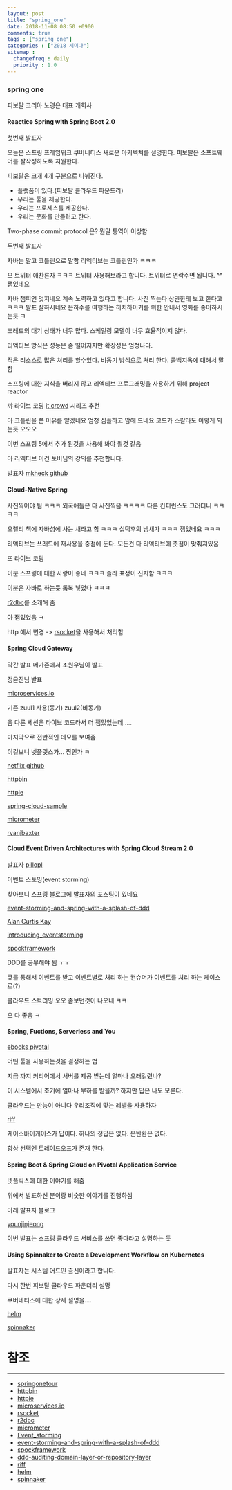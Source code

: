 ```yaml
---
layout: post
title: "spring_one"
date: 2018-11-08 08:50 +0900
comments: true
tags : ["spring_one"]
categories : ["2018 세미나"]
sitemap :
  changefreq : daily
  priority : 1.0
---
```


### spring one

피보탈 코리아 노경은 대표 개회사

#### Reactice Spring with Spring Boot 2.0

첫번째 발표자 

오늘은 스프링 프레임워크 쿠버네티스 새로운 아키텍쳐를 설명한다.
피보탈은 소프트웨어를 잘작성하도록 지원한다.

피보탈은 크개 4개 구분으로 나눠진다.

* 플랫폼이 있다.(피보탈 클라우드 파운드리)
* 우리는 툴을 제공한다.
* 우리는 프로세스를 제공한다.
* 우리는 문화를 만들려고 한다.

Two-phase commit protocol 은? 뭔말 통역이 이상함

두번째 발표자 

자바는 말고 코틀린으로 말함 리엑티브는 코틀린인가 ㅋㅋㅋ

오 트위터 애찬론자 ㅋㅋㅋ 트위터 사용해보라고 합니다. 트위터로 연락주면 됩니다. ^^ 잼있네요

자바 챔피언 멋지네요 계속 노력하고 있다고 합니다. 사진 찍는다 상관한테 보고 한다고 ㅋㅋㅋ 발표 잘하시네요 
은하수를 여행하는 히치하이커를 위한 안내서 영화를 좋아하시는듯 ㅋ

쓰레드의 대기 상태가 너무 많다. 스케일링 모델이 너무 효율적이지 않다.

리엑티브 방식은 성능은 좀 떨어지지만 확장성은 엄청나다.

적은 리소스로 많은 처리를 할수있다. 비동기 방식으로 처리 한다. 콜백지옥에 대해서 말함

스프링에 대한 지식을 버리지 않고 리엑티브 프로그래밍을 사용하기 위해 project reactor

꺄 라이브 코딩 [it crowd](https://namu.wiki/w/The%20IT%20Crowd) 시리즈 추천

아 코틀린을 쓴 이유를 알겠네요 엄청 심플하고 맘에 드네요 코드가 스칼라도 이렇게 되는듯 오오오

이번 스프링 5에서 추가 된것을 사용해 봐야 될것 같음

아 리엑티브 이건 토비님의 강의를 추천합니다. 

발표자 [mkheck github](https://github.com/mkheck)


#### Cloud-Native Spring

사진찍어야 됨 ㅋㅋㅋ 외국애들은 다 사진찍음 ㅋㅋㅋㅋ 다른 컨퍼런스도 그러더니 ㅋㅋㅋㅋ

오렐리 책에 자바섬에 사는 새라고 함 ㅋㅋㅋ 십덕후의 냄새가 ㅋㅋㅋ 잼있네요 ㅋㅋㅋ

리엑티브는 쓰래드에 재사용을 중점에 둔다. 모든건 다 리엑티브에 촛점이 맞춰져있음  

또 라이브 코딩 

이분 스프링에 대한 사랑이 좋네 ㅋㅋㅋ 졸라 표정이 진지함 ㅋㅋㅋ 

이분은 자바로 하는듯 롬복 넣었다 ㅋㅋㅋ

[r2dbc](https://github.com/r2dbc)를 소개해 줌 

아 잼있었음 ㅋ

http 에서 변경 -> 
[rsocket](http://rsocket.io/)을 사용해서 처리함 


#### Spring Cloud Gateway

막간 발표 메가존에서 조원우님이 발표 

정윤진님 발표

[microservices.io](https://microservices.io/)

기존 zuul1 사용(동기)
zuul2(비동기)

음 다른 세션은 라이브 코드라서 더 잼있었는데.....

마지막으로 전반적인 데모를 보여줌

이걸보니 넷플릿스가... 짱인가 ㅋ

[netflix github](https://netflix.github.io/)

[httpbin](https://httpbin.org/)

[httpie](https://httpie.org/)

[spring-cloud-sample](https://github.com/spring-cloud-sample)

[micrometer](https://micrometer.io/)

[ryanjbaxter](https://github.com/ryanjbaxter)


#### Cloud Event Driven Architectures with Spring Cloud Stream 2.0

발표자 [pillopl](http://pillopl.github.io/)

이벤트 스토밍(event storming) 

찾아보니 스프링 블로그에 발표자의 포스팅이 있네요

[event-storming-and-spring-with-a-splash-of-ddd](https://spring.io/blog/2018/04/11/event-storming-and-spring-with-a-splash-of-ddd)

[Alan Curtis Kay](https://ko.wikipedia.org/wiki/%EC%95%A8%EB%9F%B0_%EC%BC%80%EC%9D%B4)

[introducing_eventstorming](https://leanpub.com/introducing_eventstorming)

[spockframework](http://spockframework.org/)

DDD를 공부해야 됨 ㅜㅜ

큐를 통해서 이벤트를 받고 이벤트별로 처리 하는 컨슈머가 이벤트를 처리 하는 케이스로(?)

클라우드 스트리밍 오오 좀보던것이 나오네 ㅋㅋ

오 다 좋음 ㅋ

#### Spring, Fuctions, Serverless and You

[ebooks pivotal](https://content.pivotal.io/ebooks)

어떤 툴을 사용하는것을 결정하는 법

지금 까지 커리어에서 서버를 제공 받는데 얼마나 오래걸렸나?

이 시스템에서 초기에 얼마나 부하를 받을까? 하지만 답은 나도 모른다.

클라우드는 만능이 아니다 우리조직에 맞는 레벨을 사용하자

[riff](https://github.com/projectriff/riff)

케이스바이케이스가 답이다. 하나의 정답은 없다. 은탄환은 없다.

항상 선택엔 트레이드오프가 존재 한다.

#### Spring Boot & Spring Cloud on Pivotal Application Service

넷플릭스에 대한 이야기를 해줌

위에서 발표하신 분이랑 비슷한 이야기를 진행하심 

아래 발표자 블로그

[younjinjeong](http://blog.younjinjeong.io/post/chaosmonkey-for-spring-boot/)

이번 발표는 스프링 클라우드 서비스를 쓰면 좋다라고 설명하는 듯

#### Using Spinnaker to Create a Development Workflow on Kubernetes

발표자는 시스템 어드민 출신이라고 합니다.

다시 한번 피보탈 클라우드 파운더리 설명

쿠버네티스에 대한 상세 설명을....

[helm](https://helm.sh/)

[spinnaker](https://www.spinnaker.io/)


# 참조
-----
* [springonetour](https://springonetour.io/2018/seoul)
* [httpbin](https://httpbin.org/)
* [httpie](https://httpie.org/)
* [microservices.io](https://microservices.io/)
* [rsocket](http://rsocket.io/)
* [r2dbc](https://github.com/r2dbc)
* [micrometer](https://micrometer.io/)
* [Event_storming](https://en.wikipedia.org/wiki/Event_storming)
* [event-storming-and-spring-with-a-splash-of-ddd](https://spring.io/blog/2018/04/11/event-storming-and-spring-with-a-splash-of-ddd)
* [spockframework](http://spockframework.org/)
* [ddd-auditing-domain-layer-or-repository-layer](https://stackoverflow.com/questions/20646222/ddd-auditing-domain-layer-or-repository-layer)
* [riff](https://github.com/projectriff/riff)
* [helm](https://helm.sh/)
* [spinnaker](https://www.spinnaker.io/)

